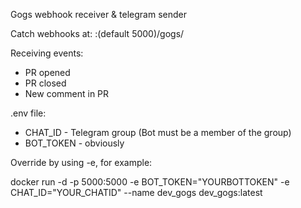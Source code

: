 Gogs webhook receiver & telegram sender 

Catch webhooks at: <host-ip>:<Port>(default 5000)/gogs/

Receiving events:
- PR opened
- PR closed
- New comment in PR

.env file:
- CHAT_ID - Telegram group (Bot must be a member of the group)
- BOT_TOKEN - obviously

Override by using -e, for example:

docker run -d -p 5000:5000 -e BOT_TOKEN="YOURBOTTOKEN" -e CHAT_ID="YOUR_CHATID" --name dev_gogs dev_gogs:latest
